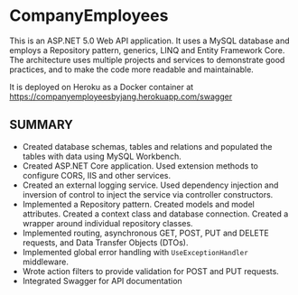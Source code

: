 # CompanyEmployees

This is an ASP.NET 5.0 Web API application. It uses a MySQL database and employs a Repository pattern, generics, LINQ and Entity Framework Core. The architecture uses multiple projects and services to demonstrate good practices, and to make the code more readable and maintainable.

It is deployed on Heroku as a Docker container at https://companyemployeesbyjang.herokuapp.com/swagger

## SUMMARY

* Created database schemas, tables and relations and populated the tables with data using MySQL Workbench.
* Created ASP.NET Core application. Used extension methods to configure CORS, IIS and other services.
* Created an external logging service. Used dependency injection and inversion of control to inject the service via controller constructors.
* Implemented a Repository pattern. Created models and model attributes. Created a context class and database connection. Created a wrapper around individual repository classes.
* Implemented routing, asynchronous GET, POST, PUT and DELETE requests, and Data Transfer Objects (DTOs).
* Implemented global error handling with `UseExceptionHandler` middleware.
* Wrote action filters to provide validation for POST and PUT requests.
* Integrated Swagger for API documentation
